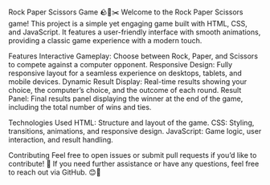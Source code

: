 Rock Paper Scissors Game 🪨📄✂️
Welcome to the Rock Paper Scissors game! This project is a simple yet engaging game built with HTML, CSS, and JavaScript. It features a user-friendly interface with smooth animations, providing a classic game experience with a modern touch.

Features
Interactive Gameplay: Choose between Rock, Paper, and Scissors to compete against a computer opponent.
Responsive Design: Fully responsive layout for a seamless experience on desktops, tablets, and mobile devices.
Dynamic Result Display: Real-time results showing your choice, the computer’s choice, and the outcome of each round.
Result Panel: Final results panel displaying the winner at the end of the game, including the total number of wins and ties.


Technologies Used
HTML: Structure and layout of the game.
CSS: Styling, transitions, animations, and responsive design.
JavaScript: Game logic, user interaction, and result handling.



Contributing
Feel free to open issues or submit pull requests if you’d like to contribute! 🤝
If you need further assistance or have any questions, feel free to reach out via GitHub. 😊🚀
